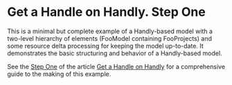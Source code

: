Get a Handle on Handly. Step One
================================

This is a minimal but complete example of a Handly-based model
with a two-level hierarchy of elements (FooModel containing FooProjects)
and some resource delta processing for keeping the model up-to-date.
It demonstrates the basic structuring and behavior of a Handly-based model.

See the [Step One](https://github.com/pisv/gethandly/wiki/Step-One)
of the article [Get a Handle on Handly](https://github.com/pisv/gethandly/wiki)
for a comprehensive guide to the making of this example.